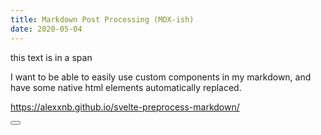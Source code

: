 ```yaml
---
title: Markdown Post Processing (MDX-ish)
date: 2020-05-04
---
```


<script>
  import Button from './button.svelte'
</script>

<span>this text is in a span</span>

I want to be able to easily use custom components in my markdown, and have some native html elements automatically replaced.

https://alexxnb.github.io/svelte-preprocess-markdown/

<Button />